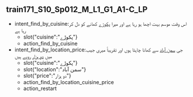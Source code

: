 ## train171_S10_Sp012_M_L1_G1_A1-C_LP
* intent_find_by_cuisine:اس وقت موسم بہت اچھا ہو رہا ہے اور میرا [پکوڑے](cuisine) کھانے کو دل کر رہا ہے
	- slot{"cuisine":"پکوڑے"}
	- action_find_by_cuisine
* intent_find_by_location_price:جی [سمن آباد](location) سے کھانا چاہتا ہوں اور تقریباً میری جیب میں [دو ہزار](price) روپے ہیں
	- slot{"cuisine":"پکوڑے"}
	- slot{"location":"سمن آباد"}
	- slot{"price":"دو ہزار"}
	- action_find_by_location_cuisine_price
	- action_restart
